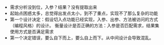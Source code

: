 - 需求分析没到位，入参？结果？没有提取出来
- 起始点困惑太多，总觉得出发点太小，到不了重点，实现不了那么复杂的功能
- 第一个设计决定：假设切入点功能已经实现，入参、出参、方法被访问的方式（编程风格）的设计。
衡量设计是否正确的方法：入参是否匹配需求，结果集使用方式是否满足需求
- 第一个决定错误，要么自下而上，要么自上而下。从中间设计会导致混乱。
